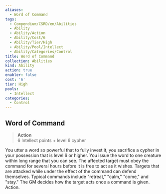 ```yaml
---
aliases:
  - Word of Command
tags:
  - Compendium/CSRD/en/Abilities
  - Ability
  - Ability/Action
  - Ability/Cost/6
  - Ability/Tier/High
  - Ability/Pool/Intellect
  - Ability/Categories/Control
title: Word of Command
collection: Abilities
kind: Ability
action: true
enabler: false
cost: '6'
tier: High
pools:
  - Intellect
categories:
  - Control
---
```

## Word of Command  
>**Action**  
>6 Intellect points + level 6 cypher
  
You utter a word so powerful that to fully invest it, you sacrifice a cypher in your possession that is level 6 or higher. You issue the word to one creature within long range that you can see. The affected target must obey the command for several hours before it is free to act as it wishes. Targets that are attacked while under the effect of the command can defend themselves. Typical commands include "retreat," "calm," "come," and "stay." The GM decides how the target acts once a command is given. Action.